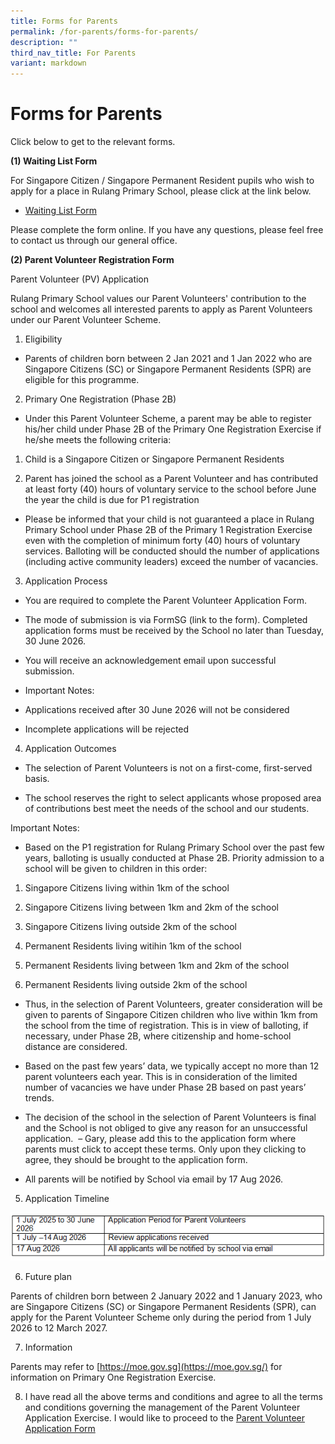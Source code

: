 ```yaml
---
title: Forms for Parents
permalink: /for-parents/forms-for-parents/
description: ""
third_nav_title: For Parents
variant: markdown
---
```

# Forms for Parents

Click below to get to the relevant forms.

**(1) Waiting List Form**

For Singapore Citizen / Singapore Permanent Resident pupils who wish to apply for a place in Rulang Primary School, please click at the link below.

- [Waiting List Form](https://form.gov.sg/#!/60c6b488204151001269e4b3)

Please complete the form online. If you have any questions, please feel free to contact us through our general office.

**(2) Parent Volunteer Registration Form**

Parent Volunteer (PV) Application 

Rulang Primary School values our Parent Volunteers' contribution to the school and welcomes all interested parents to apply as Parent Volunteers under our Parent Volunteer Scheme. 

1.  Eligibility 
    

*   Parents of children born between 2 Jan 2021 and 1 Jan 2022 who are Singapore Citizens (SC) or Singapore Permanent Residents (SPR) are eligible for this programme. 
    

2.  Primary One Registration (Phase 2B)  
    

*   Under this Parent Volunteer Scheme, a parent may be able to register his/her child under Phase 2B of the Primary One Registration Exercise if he/she meets the following criteria: 
    

1.  Child is a Singapore Citizen or Singapore Permanent Residents 
    

2.  Parent has joined the school as a Parent Volunteer and has contributed at least forty (40) hours of voluntary service to the school before June the year the child is due for P1 registration 
    

*   Please be informed that your child is not guaranteed a place in Rulang Primary School under Phase 2B of the Primary 1 Registration Exercise even with the completion of minimum forty (40) hours of voluntary services. Balloting will be conducted should the number of applications (including active community leaders) exceed the number of vacancies.  
    

3.  Application Process 
    

*   You are required to complete the Parent Volunteer Application Form. 
    

*   The mode of submission is via FormSG (link to the form). Completed application forms must be received by the School no later than Tuesday, 30 June 2026. 
    

*   You will receive an acknowledgement email upon successful submission.  
    

*   Important Notes:  
    

*   Applications received after 30 June 2026 will not be considered 
    

*   Incomplete applications will be rejected  
    

4.  Application Outcomes 
    

*   The selection of Parent Volunteers is not on a first-come, first-served basis.  
    

*   The school reserves the right to select applicants whose proposed area of contributions best meet the needs of the school and our students.  
    

Important Notes:  

*   Based on the P1 registration for Rulang Primary School over the past few years, balloting is usually conducted at Phase 2B. Priority admission to a school will be given to children in this order:  
    

1.  Singapore Citizens living within 1km of the school 
    

2.  Singapore Citizens living between 1km and 2km of the school 
    

3.  Singapore Citizens living outside 2km of the school 
    

4.  Permanent Residents living witihin 1km of the school 
    

5.  Permanent Residents living between 1km and 2km of the school 
    

6.  Permanent Residents living outside 2km of the school  
    

*   Thus, in the selection of Parent Volunteers, greater consideration will be given to parents of Singapore Citizen children who live within 1km from the school from the time of registration. This is in view of balloting, if necessary, under Phase 2B, where citizenship and home-school distance are considered.  
    

*   Based on the past few years’ data, we typically accept no more than 12 parent volunteers each year. This is in consideration of the limited number of vacancies we have under Phase 2B based on past years’ trends. 
    

*   The decision of the school in the selection of Parent Volunteers is final and the School is not obliged to give any reason for an unsuccessful application.  – Gary, please add this to the application form where parents must click to accept these terms. Only upon they clicking to agree, they should be brought to the application form. 
    

*   All parents will be notified by School via email by 17 Aug 2026. 
    

5.  Application Timeline 
    

![Application Timeline](/images/Application_Timeline.png)

6.  Future plan   
    

Parents of children born between 2 January 2022 and 1 January 2023, who are Singapore Citizens (SC) or Singapore Permanent Residents (SPR), can apply for the Parent Volunteer Scheme only during the period from 1 July 2026 to 12 March 2027. 

7.  Information 
    

Parents may refer to [https://moe.gov.sg](https://moe.gov.sg/) for information on Primary One Registration Exercise.

8. I have read all the above terms and conditions and agree to all the terms and conditions governing the management of the Parent Volunteer Application Exercise.  I would like to proceed to the [Parent Volunteer Application Form](https://go.gov.sg/rulang2026pvregistration)